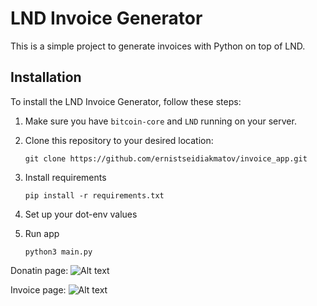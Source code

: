 # LND Invoice Generator

This is a simple project to generate invoices with Python on top of LND.

## Installation

To install the LND Invoice Generator, follow these steps:

1. Make sure you have `bitcoin-core` and `LND` running on your server.

2. Clone this repository to your desired location:
   ```shell
   git clone https://github.com/ernistseidiakmatov/invoice_app.git

3. Install requirements
   ```shell
   pip install -r requirements.txt

4. Set up your dot-env values

5. Run app
   ```shell
   python3 main.py

Donatin page:
![Alt text](/static/Donate-page.png?raw=true "Donation page")

Invoice page:
![Alt text](/static/Invoice-page.png?raw=true "Invoice page")
